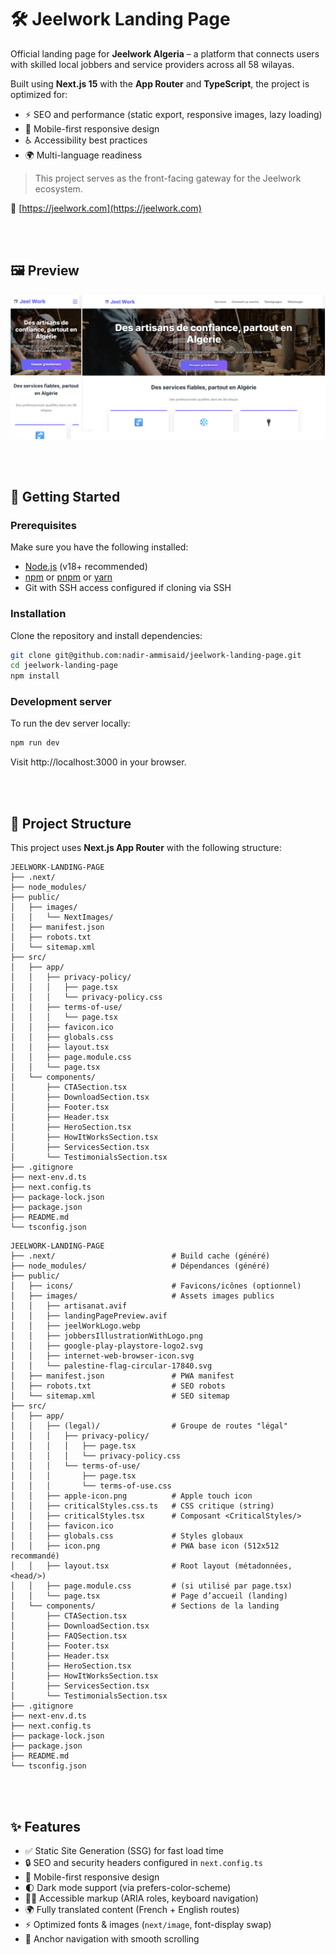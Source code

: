 # 🛠️ Jeelwork Landing Page

Official landing page for **Jeelwork Algeria** – a platform that connects users with skilled local jobbers and service providers across all 58 wilayas.

Built using **Next.js 15** with the **App Router** and **TypeScript**, the project is optimized for:
- ⚡ SEO and performance (static export, responsive images, lazy loading)
- 📱 Mobile-first responsive design
- ♿ Accessibility best practices
- 🌍 Multi-language readiness

> This project serves as the front-facing gateway for the Jeelwork ecosystem.

🔗 [https://jeelwork.com](https://jeelwork.com)

<br><br>

## 🖼️ Preview

![Jeelwork Landing Preview](public/images/landingPagePreview.png)

<br><br>


## 🚀 Getting Started

### Prerequisites

Make sure you have the following installed:

- [Node.js](https://nodejs.org/) (v18+ recommended)
- [npm](https://www.npmjs.com/) or [pnpm](https://pnpm.io/) or [yarn](https://yarnpkg.com/)
- Git with SSH access configured if cloning via SSH

### Installation

Clone the repository and install dependencies:

```bash
git clone git@github.com:nadir-ammisaid/jeelwork-landing-page.git
cd jeelwork-landing-page
npm install
```

### Development server
To run the dev server locally:

```bash
npm run dev
```

Visit http://localhost:3000 in your browser.

<br><br>


## 🧱 Project Structure

This project uses **Next.js App Router** with the following structure:

```
JEELWORK-LANDING-PAGE
├── .next/
├── node_modules/
├── public/
│   ├── images/
│   │   └── NextImages/
│   ├── manifest.json
│   ├── robots.txt
│   └── sitemap.xml
├── src/
│   ├── app/
│   │   ├── privacy-policy/
│   │   │   ├── page.tsx
│   │   │   └── privacy-policy.css
│   │   ├── terms-of-use/
│   │   │   └── page.tsx
│   │   ├── favicon.ico
│   │   ├── globals.css
│   │   ├── layout.tsx
│   │   ├── page.module.css
│   │   └── page.tsx
│   └── components/
│       ├── CTASection.tsx
│       ├── DownloadSection.tsx
│       ├── Footer.tsx
│       ├── Header.tsx
│       ├── HeroSection.tsx
│       ├── HowItWorksSection.tsx
│       ├── ServicesSection.tsx
│       └── TestimonialsSection.tsx
├── .gitignore
├── next-env.d.ts
├── next.config.ts
├── package-lock.json
├── package.json
├── README.md
└── tsconfig.json
```


```
JEELWORK-LANDING-PAGE
├── .next/                          # Build cache (généré)
├── node_modules/                   # Dépendances (généré)
├── public/
│   ├── icons/                      # Favicons/icônes (optionnel)
│   ├── images/                     # Assets images publics
│   │   ├── artisanat.avif
│   │   ├── landingPagePreview.avif
│   │   ├── jeelWorkLogo.webp
│   │   ├── jobbersIllustrationWithLogo.png
│   │   ├── google-play-playstore-logo2.svg
│   │   ├── internet-web-browser-icon.svg
│   │   └── palestine-flag-circular-17840.svg
│   ├── manifest.json               # PWA manifest
│   ├── robots.txt                  # SEO robots
│   └── sitemap.xml                 # SEO sitemap
├── src/
│   ├── app/
│   │   ├── (legal)/                # Groupe de routes "légal"
│   │   │   ├── privacy-policy/
│   │   │   │   ├── page.tsx
│   │   │   │   └── privacy-policy.css
│   │   │   └── terms-of-use/
│   │   │       ├── page.tsx
│   │   │       └── terms-of-use.css
│   │   ├── apple-icon.png          # Apple touch icon
│   │   ├── criticalStyles.css.ts   # CSS critique (string)
│   │   ├── criticalStyles.tsx      # Composant <CriticalStyles/>
│   │   ├── favicon.ico
│   │   ├── globals.css             # Styles globaux
│   │   ├── icon.png                # PWA base icon (512x512 recommandé)
│   │   ├── layout.tsx              # Root layout (métadonnées, <head/>)
│   │   ├── page.module.css         # (si utilisé par page.tsx)
│   │   └── page.tsx                # Page d’accueil (landing)
│   └── components/                 # Sections de la landing
│       ├── CTASection.tsx
│       ├── DownloadSection.tsx
│       ├── FAQSection.tsx
│       ├── Footer.tsx
│       ├── Header.tsx
│       ├── HeroSection.tsx
│       ├── HowItWorksSection.tsx
│       ├── ServicesSection.tsx
│       └── TestimonialsSection.tsx
├── .gitignore
├── next-env.d.ts
├── next.config.ts
├── package-lock.json
├── package.json
├── README.md
└── tsconfig.json
```




<br><br>


## ✨ Features

- ✅ Static Site Generation (SSG) for fast load time
- 🔒 SEO and security headers configured in `next.config.ts`
- 📱 Mobile-first responsive design
- 🌓 Dark mode support (via prefers-color-scheme)
- 🧑‍💻 Accessible markup (ARIA roles, keyboard navigation)
- 🌍 Fully translated content (French + English routes)
- ⚡ Optimized fonts & images (`next/image`, font-display swap)
- 🧭 Anchor navigation with smooth scrolling













<!-- Default Readme 

This is a [Next.js](https://nextjs.org) project bootstrapped with [`create-next-app`](https://nextjs.org/docs/app/api-reference/cli/create-next-app).

## Getting Started

First, run the development server:

```bash
npm run dev
# or
yarn dev
# or
pnpm dev
# or
bun dev
```

Open [http://localhost:3000](http://localhost:3000) with your browser to see the result.

You can start editing the page by modifying `app/page.tsx`. The page auto-updates as you edit the file.

This project uses [`next/font`](https://nextjs.org/docs/app/building-your-application/optimizing/fonts) to automatically optimize and load [Geist](https://vercel.com/font), a new font family for Vercel.

## Learn More

To learn more about Next.js, take a look at the following resources:

- [Next.js Documentation](https://nextjs.org/docs) - learn about Next.js features and API.
- [Learn Next.js](https://nextjs.org/learn) - an interactive Next.js tutorial.

You can check out [the Next.js GitHub repository](https://github.com/vercel/next.js) - your feedback and contributions are welcome!

## Deploy on Vercel

The easiest way to deploy your Next.js app is to use the [Vercel Platform](https://vercel.com/new?utm_medium=default-template&filter=next.js&utm_source=create-next-app&utm_campaign=create-next-app-readme) from the creators of Next.js.

Check out our [Next.js deployment documentation](https://nextjs.org/docs/app/building-your-application/deploying) for more details.

 -->